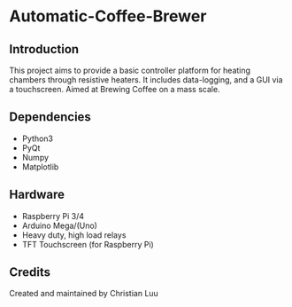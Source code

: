 # Automatic-Coffee-Brewer

## Introduction
This project aims to provide a basic controller platform for heating chambers through resistive heaters. It includes data-logging, and a GUI via a touchscreen. 
Aimed at Brewing Coffee on a mass scale.

## Dependencies
- Python3
- PyQt
- Numpy
- Matplotlib

## Hardware
- Raspberry Pi 3/4
- Arduino Mega/(Uno)
- Heavy duty, high load relays
- TFT Touchscreen (for Raspberry Pi)

## Credits
Created and maintained by Christian Luu
